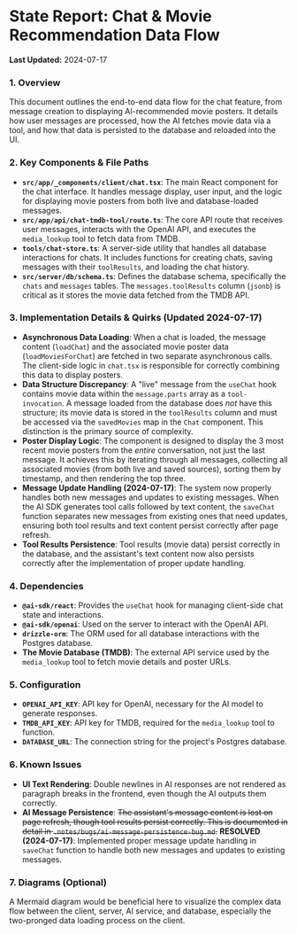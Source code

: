 # State Report: Chat & Movie Recommendation Data Flow

**Last Updated:** 2024-07-17

### 1. Overview
This document outlines the end-to-end data flow for the chat feature, from message creation to displaying AI-recommended movie posters. It details how user messages are processed, how the AI fetches movie data via a tool, and how that data is persisted to the database and reloaded into the UI.

### 2. Key Components & File Paths
-   **`src/app/_components/client/chat.tsx`**: The main React component for the chat interface. It handles message display, user input, and the logic for displaying movie posters from both live and database-loaded messages.
-   **`src/app/api/chat-tmdb-tool/route.ts`**: The core API route that receives user messages, interacts with the OpenAI API, and executes the `media_lookup` tool to fetch data from TMDB.
-   **`tools/chat-store.ts`**: A server-side utility that handles all database interactions for chats. It includes functions for creating chats, saving messages with their `toolResults`, and loading the chat history.
-   **`src/server/db/schema.ts`**: Defines the database schema, specifically the `chats` and `messages` tables. The `messages.toolResults` column (`jsonb`) is critical as it stores the movie data fetched from the TMDB API.

### 3. Implementation Details & Quirks (Updated 2024-07-17)
- **Asynchronous Data Loading**: When a chat is loaded, the message content (`loadChat`) and the associated movie poster data (`loadMoviesForChat`) are fetched in two separate asynchronous calls. The client-side logic in `chat.tsx` is responsible for correctly combining this data to display posters.
- **Data Structure Discrepancy**: A "live" message from the `useChat` hook contains movie data within the `message.parts` array as a `tool-invocation`. A message loaded from the database does *not* have this structure; its movie data is stored in the `toolResults` column and must be accessed via the `savedMovies` map in the `Chat` component. This distinction is the primary source of complexity.
- **Poster Display Logic**: The component is designed to display the 3 most recent movie posters from the *entire* conversation, not just the last message. It achieves this by iterating through all messages, collecting all associated movies (from both live and saved sources), sorting them by timestamp, and then rendering the top three.
- **Message Update Handling (2024-07-17)**: The system now properly handles both new messages and updates to existing messages. When the AI SDK generates tool calls followed by text content, the `saveChat` function separates new messages from existing ones that need updates, ensuring both tool results and text content persist correctly after page refresh.
- **Tool Results Persistence**: Tool results (movie data) persist correctly in the database, and the assistant's text content now also persists correctly after the implementation of proper update handling.

### 4. Dependencies
-   **`@ai-sdk/react`**: Provides the `useChat` hook for managing client-side chat state and interactions.
-   **`@ai-sdk/openai`**: Used on the server to interact with the OpenAI API.
-   **`drizzle-orm`**: The ORM used for all database interactions with the Postgres database.
-   **The Movie Database (TMDB)**: The external API service used by the `media_lookup` tool to fetch movie details and poster URLs.

### 5. Configuration
-   **`OPENAI_API_KEY`**: API key for OpenAI, necessary for the AI model to generate responses.
-   **`TMDB_API_KEY`**: API key for TMDB, required for the `media_lookup` tool to function.
-   **`DATABASE_URL`**: The connection string for the project's Postgres database.

### 6. Known Issues
- **UI Text Rendering**: Double newlines in AI responses are not rendered as paragraph breaks in the frontend, even though the AI outputs them correctly.
- **AI Message Persistence**: ~~The assistant's message content is lost on page refresh, though tool results persist correctly. This is documented in detail in `.notes/bugs/ai-message-persistence-bug.md`.~~ **RESOLVED (2024-07-17)**: Implemented proper message update handling in `saveChat` function to handle both new messages and updates to existing messages.

### 7. Diagrams (Optional)
A Mermaid diagram would be beneficial here to visualize the complex data flow between the client, server, AI service, and database, especially the two-pronged data loading process on the client. 